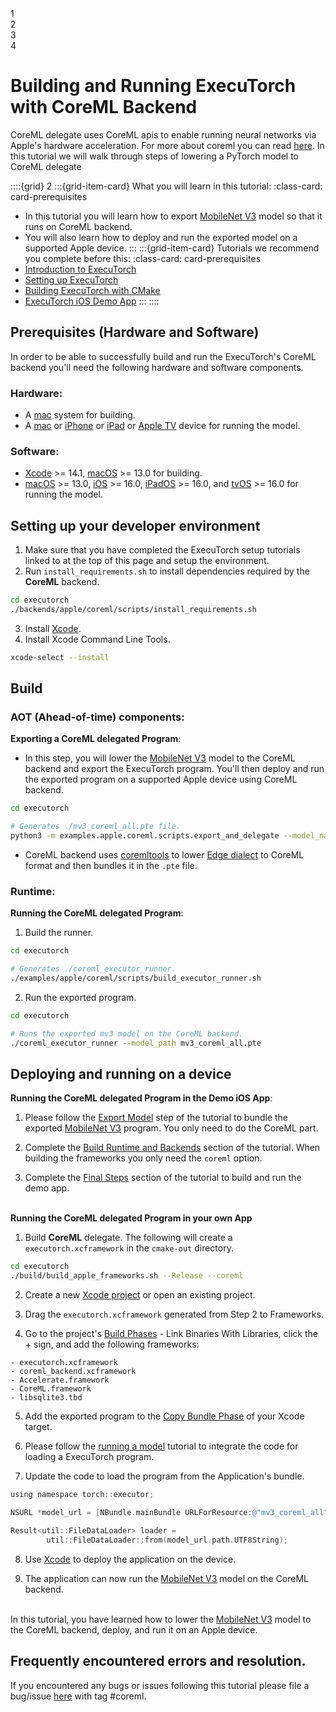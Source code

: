 <!---- To make this progress bar work users will need to modify source/_templates/layout.html >
<!---- To make this page show up in the tutorials section users will need to add an entry in source/index.rst under the Tutorials section>

<!---- DO NOT MODIFY Progress Bar Start --->

<div class="progress-bar-wrapper">
   <div class="progress-bar-item">
     <div class="step-number" id="step-1">1</div>
     <span class="step-caption" id="caption-1"></span>
   </div>
   <div class="progress-bar-item">
     <div class="step-number" id="step-2">2</div>
     <span class="step-caption" id="caption-2"></span>
   </div>
   <div class="progress-bar-item">
     <div class="step-number" id="step-3">3</div>
     <span class="step-caption" id="caption-3"></span>
   </div>
   <div class="progress-bar-item">
     <div class="step-number" id="step-4">4</div>
     <span class="step-caption" id="caption-4"></span>
   </div>
</div>

<!---- DO NOT MODIFY Progress Bar End--->

# Building and Running ExecuTorch with CoreML Backend

CoreML delegate uses CoreML apis to enable running neural networks via Apple's hardware acceleration. For more about coreml you can read [here](https://developer.apple.com/documentation/coreml). In this tutorial we will walk through steps of lowering a PyTorch model to CoreML delegate


::::{grid} 2
:::{grid-item-card}  What you will learn in this tutorial:
:class-card: card-prerequisites
* In this tutorial you will learn how to export [MobileNet V3](https://pytorch.org/vision/main/models/mobilenetv3.html) model so that it runs on CoreML backend.
* You will also learn how to deploy and run the exported model on a supported Apple device.
:::
:::{grid-item-card}  Tutorials we recommend you complete before this:
:class-card: card-prerequisites
* [Introduction to ExecuTorch](intro-how-it-works.md)
* [Setting up ExecuTorch](getting-started-setup.md)
* [Building ExecuTorch with CMake](runtime-build-and-cross-compilation.md)
* [ExecuTorch iOS Demo App](demo-apps-ios.md)
:::
::::


## Prerequisites (Hardware and Software)

In order to be able to successfully build and run the ExecuTorch's CoreML backend you'll need the following hardware and software components.

### Hardware:
- A [mac](https://www.apple.com/mac/]) system for building.
- A [mac](https://www.apple.com/mac/]) or [iPhone](https://www.apple.com/iphone/) or [iPad](https://www.apple.com/ipad/) or [Apple TV](https://www.apple.com/tv-home/) device for running the model.

### Software:

- [Xcode](https://developer.apple.com/documentation/xcode) >= 14.1, [macOS](https://developer.apple.com/macos) >= 13.0 for building.
- [macOS](https://developer.apple.com/macos) >= 13.0, [iOS](https://developer.apple.com/ios/) >= 16.0, [iPadOS](https://developer.apple.com/ipados/) >= 16.0, and [tvOS](https://developer.apple.com/tvos/) >= 16.0 for running the model.

## Setting up your developer environment

1. Make sure that you have completed the ExecuTorch setup tutorials linked to at the top of this page and setup the environment.
2. Run `install_requirements.sh` to install dependencies required by the **CoreML** backend.

```bash
cd executorch
./backends/apple/coreml/scripts/install_requirements.sh
```
3. Install [Xcode](https://developer.apple.com/xcode/).
4. Install Xcode Command Line Tools.

```bash
xcode-select --install
```

## Build

### AOT (Ahead-of-time) components:


**Exporting a CoreML delegated Program**:
- In this step, you will lower the [MobileNet V3](https://pytorch.org/vision/main/models/mobilenetv3.html) model to the CoreML backend and export the ExecuTorch program. You'll then deploy and run the exported program on a supported Apple device using CoreML backend.
```bash
cd executorch

# Generates ./mv3_coreml_all.pte file.
python3 -m examples.apple.coreml.scripts.export_and_delegate --model_name mv3
```

- CoreML backend uses [coremltools](https://apple.github.io/coremltools/docs-guides/source/overview-coremltools.html) to lower [Edge dialect](ir-exir.md#edge-dialect) to CoreML format and then bundles it in the `.pte` file.


### Runtime:

**Running the CoreML delegated Program**:
1. Build the runner.
```bash
cd executorch

# Generates ./coreml_executor_runner.
./examples/apple/coreml/scripts/build_executor_runner.sh
```
2. Run the exported program.
```bash
cd executorch

# Runs the exported mv3 model on the CoreML backend.
./coreml_executor_runner --model_path mv3_coreml_all.pte
```

## Deploying and running on a device

**Running the CoreML delegated Program in the Demo iOS App**:
1. Please follow the [Export Model](demo-apps-ios.md#models-and-labels) step of the tutorial to bundle the exported [MobileNet V3](https://pytorch.org/vision/main/models/mobilenetv3.html) program. You only need to do the CoreML part.

2. Complete the [Build Runtime and Backends](demo-apps-ios.md#build-runtime-and-backends) section of the tutorial. When building the frameworks you only need the `coreml` option.

3. Complete the [Final Steps](demo-apps-ios.md#final-steps) section of the tutorial to build and run the demo app.

<br>**Running the CoreML delegated Program in your own App**
1. Build **CoreML** delegate. The following will create a `executorch.xcframework` in the `cmake-out` directory.
```bash
cd executorch
./build/build_apple_frameworks.sh --Release --coreml
```
2. Create a new [Xcode project](https://developer.apple.com/documentation/xcode/creating-an-xcode-project-for-an-app#) or open an existing project.

3. Drag the `executorch.xcframework` generated from Step 2 to Frameworks.

4. Go to the project's [Build Phases](https://developer.apple.com/documentation/xcode/customizing-the-build-phases-of-a-target) -  Link Binaries With Libraries, click the + sign, and add the following frameworks:
```
- executorch.xcframework
- coreml_backend.xcframework
- Accelerate.framework
- CoreML.framework
- libsqlite3.tbd
```
5. Add the exported program to the [Copy Bundle Phase](https://developer.apple.com/documentation/xcode/customizing-the-build-phases-of-a-target#Copy-files-to-the-finished-product) of your Xcode target.

6. Please follow the [running a model](running-a-model-cpp-tutorial.md) tutorial to integrate the code for loading a ExecuTorch program.

7. Update the code to load the program from the Application's bundle.
``` objective-c
using namespace torch::executor;

NSURL *model_url = [NBundle.mainBundle URLForResource:@"mv3_coreml_all" extension:@"pte"];

Result<util::FileDataLoader> loader =
        util::FileDataLoader::from(model_url.path.UTF8String);

```

8. Use [Xcode](https://developer.apple.com/documentation/xcode/building-and-running-an-app#Build-run-and-debug-your-app) to deploy the application on the device.

9. The application can now run the [MobileNet V3](https://pytorch.org/vision/main/models/mobilenetv3.html) model on the CoreML backend.

<br>In this tutorial, you have learned how to lower the [MobileNet V3](https://pytorch.org/vision/main/models/mobilenetv3.html) model to the CoreML backend, deploy, and run it on an Apple device.

## Frequently encountered errors and resolution.

If you encountered any bugs or issues following this tutorial please file a bug/issue [here](https://github.com/pytorch/executorch/issues) with tag #coreml.
